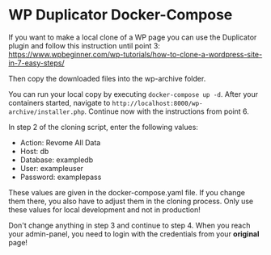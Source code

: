 # WP Duplicator Docker-Compose

If you want to make a local clone of a WP page you can use the Duplicator plugin and follow
this instruction until point 3: 
https://www.wpbeginner.com/wp-tutorials/how-to-clone-a-wordpress-site-in-7-easy-steps/

Then copy the downloaded files into the wp-archive folder.

You can run your local copy by executing `docker-compose up -d`.
After your containers started, navigate to `http://localhost:8000/wp-archive/installer.php`.
Continue now with the instructions from point 6. 

In step 2 of the cloning script, enter the following values:
+ Action: Revome All Data
+ Host: db
+ Database: exampledb
+ User: exampleuser
+ Password: examplepass

These values are given in the docker-compose.yaml file. If you change them there, you also have to adjust them in the cloning process. Only use these values for local development and not in production!

Don't change anything in step 3 and continue to step 4. When you reach your admin-panel, you need to login with the credentials from your **original** page!